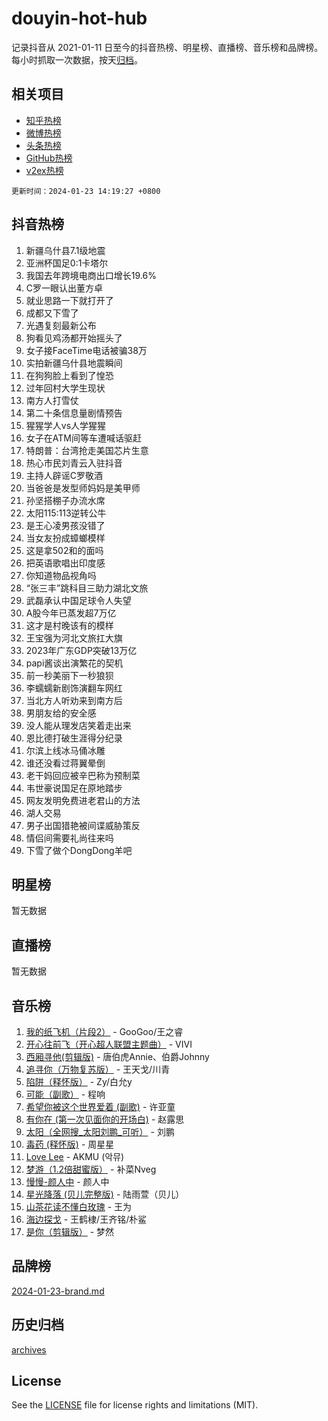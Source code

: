 # douyin-hot-hub

记录抖音从 2021-01-11 日至今的抖音热榜、明星榜、直播榜、音乐榜和品牌榜。每小时抓取一次数据，按天[归档](archives)。

## 相关项目

- [知乎热榜](https://github.com/lonnyzhang423/zhihu-hot-hub)
- [微博热榜](https://github.com/lonnyzhang423/weibo-hot-hub)
- [头条热榜](https://github.com/lonnyzhang423/toutiao-hot-hub)
- [GitHub热榜](https://github.com/lonnyzhang423/github-hot-hub)
- [v2ex热榜](https://github.com/lonnyzhang423/v2ex-hot-hub)


`更新时间：2024-01-23 14:19:27 +0800`

## 抖音热榜

1. 新疆乌什县7.1级地震
1. 亚洲杯国足0:1卡塔尔
1. 我国去年跨境电商出口增长19.6%
1. C罗一眼认出董方卓
1. 就业思路一下就打开了
1. 成都又下雪了
1. 光遇复刻最新公布
1. 狗看见鸡汤都开始摇头了
1. 女子接FaceTime电话被骗38万
1. 实拍新疆乌什县地震瞬间
1. 在狗狗脸上看到了惶恐
1. 过年回村大学生现状
1. 南方人打雪仗
1. 第二十条信息量剧情预告
1. 猩猩学人vs人学猩猩
1. 女子在ATM间等车遭喊话驱赶
1. 特朗普：台湾抢走美国芯片生意
1. 热心市民刘青云入驻抖音
1. 主持人辟谣C罗敬酒
1. 当爸爸是发型师妈妈是美甲师
1. 孙坚搭棚子办流水席
1. 太阳115:113逆转公牛
1. 是王心凌男孩没错了
1. 当女友扮成蟑螂模样
1. 这是拿502和的面吗
1. 把英语歌唱出印度感
1. 你知道物品视角吗
1. “张三丰”跳科目三助力湖北文旅
1. 武磊承认中国足球令人失望
1. A股今年已蒸发超7万亿
1. 这才是村晚该有的模样
1. 王宝强为河北文旅扛大旗
1. 2023年广东GDP突破13万亿
1. papi酱谈出演繁花的契机
1. 前一秒美丽下一秒狼狈
1. 李蠕蠕新剧饰演翻车网红
1. 当北方人听劝来到南方后
1. 男朋友给的安全感
1. 没人能从理发店笑着走出来
1. 恩比德打破生涯得分纪录
1. 尔滨上线冰马俑冰雕
1. 谁还没看过蒋翼晕倒
1. 老干妈回应被辛巴称为预制菜
1. 韦世豪说国足在原地踏步
1. 网友发明免费进老君山的方法
1. 湖人交易
1. 男子出国猎艳被间谍威胁策反
1. 情侣间需要礼尚往来吗
1. 下雪了做个DongDong羊吧

## 明星榜

暂无数据

## 直播榜

暂无数据

## 音乐榜

1. [我的纸飞机（片段2）](https://sf86-cdn-tos.douyinstatic.com/obj/tos-cn-ve-2774/oM2ZrKcg2CD5AeRB2gkeXOFB1IxAGJdZPazYHf) - GooGoo/王之睿
1. [开心往前飞（开心超人联盟主题曲）](https://sf86-cdn-tos.douyinstatic.com/obj/tos-cn-ve-2774/9d8fb7c82cf1421fb93a9fe925275e0a) - VIVI
1. [西厢寻他(剪辑版)](https://sf86-cdn-tos.douyinstatic.com/obj/tos-cn-ve-2774/oUsAVfAQKlRNxEv5qxvIB8o5qmIWUcXbzJKJhw) - 唐伯虎Annie、伯爵Johnny
1. [追寻你（万物复苏版）](https://sf86-cdn-tos.douyinstatic.com/obj/tos-cn-ve-2774/oYeAZJsbjIDit9APmBg8u6uDUQnHmoCf3gbo74) - 王天戈/川青
1. [陷阱（释怀版）](https://sf86-cdn-tos.douyinstatic.com/obj/tos-cn-ve-2774/oE8C21LeZrzKLDFfQYgMzx4GAIHageG5IzayY7) - Zy/白允y
1. [可能（副歌）](https://sf86-cdn-tos.douyinstatic.com/obj/tos-cn-ve-2774/cde1731888894259b333569393c2fb51) - 程响
1. [希望你被这个世界爱着 (副歌)](https://sf86-cdn-tos.douyinstatic.com/obj/tos-cn-ve-2774/oUHCmWQfZlE3QQBKBeD8rCFLpJzPgCpImhsxMt) - 许亚童
1. [有你在 (第一次见面你的开场白)](https://sf86-cdn-tos.douyinstatic.com/obj/tos-cn-ve-2774/oAthrQ3ClJBfI57uBoFEgNDYtNCZ0TSYQQfxQ0) - 赵露思
1. [太阳（全网搜_太阳刘鹏_可听）](https://sf3-cdn-tos.douyinstatic.com/obj/tos-cn-ve-2774/ogWbyIQnlBFImVbeDocRdCIYtBHlbJXgfZMvgz) - 刘鹏
1. [毒药 (释怀版)](https://sf3-cdn-tos.douyinstatic.com/obj/tos-cn-ve-2774/oYILMEAzspdZBIzy4frJNB8ZHPHWAhiwowd4Ad) - 周星星
1. [Love Lee](https://sf3-cdn-tos.douyinstatic.com/obj/tos-cn-ve-2774/o05GbkJGbCBTdDnMtB0fwOYgkeZp23vrWQDQBS) - AKMU (악뮤)
1. [梦游（1.2倍甜蜜版）](https://sf3-cdn-tos.douyinstatic.com/obj/tos-cn-ve-2774/o4gyAUm8hwufoEABmwVIiQtHsFuGzAEEWtNMzo) - 补菜Nveg
1. [慢慢-颜人中](https://sf6-cdn-tos.douyinstatic.com/obj/tos-cn-ve-2774/ocjHNfBXdBxQNC8ZGAeoLMFTUgtBg8bkExunDC) - 颜人中
1. [星光降落 (贝儿完整版)](https://sf86-cdn-tos.douyinstatic.com/obj/tos-cn-ve-2774/okwB9hAwyAtsFFkFBzAX1hOOfQuIoMNs0W2Mwr) - 陆雨萱（贝儿）
1. [山茶花读不懂白玫瑰](https://sf6-cdn-tos.douyinstatic.com/obj/tos-cn-ve-2774/osfn8B7DktrRHEPJgPCfDbw7QDQEkwC16BxZg9) - 王为
1. [海边探戈](https://sf86-cdn-tos.douyinstatic.com/obj/tos-cn-ve-2774/os9gE0VQCGqt6VQkZDyBBYvfSDY0QFe3vVmubn) - 王鹤棣/王齐铭/朴鲨
1. [是你（剪辑版）](https://sf86-cdn-tos.douyinstatic.com/obj/tos-cn-ve-2774/46019dae783c4c969944217fe1cfafc4) - 梦然

## 品牌榜

[2024-01-23-brand.md](archives/2024-01-23-brand.md)

## 历史归档

[archives](archives)

## License

See the [LICENSE](LICENSE) file for license rights and limitations (MIT).
